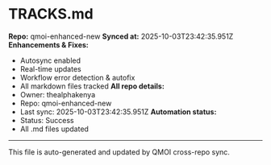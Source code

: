 # TRACKS.md

**Repo:** qmoi-enhanced-new
**Synced at:** 2025-10-03T23:42:35.951Z
**Enhancements & Fixes:**
- Autosync enabled
- Real-time updates
- Workflow error detection & autofix
- All markdown files tracked
**All repo details:**
- Owner: thealphakenya
- Repo: qmoi-enhanced-new
- Last sync: 2025-10-03T23:42:35.951Z
**Automation status:**
- Status: Success
- All .md files updated
---
This file is auto-generated and updated by QMOI cross-repo sync.

